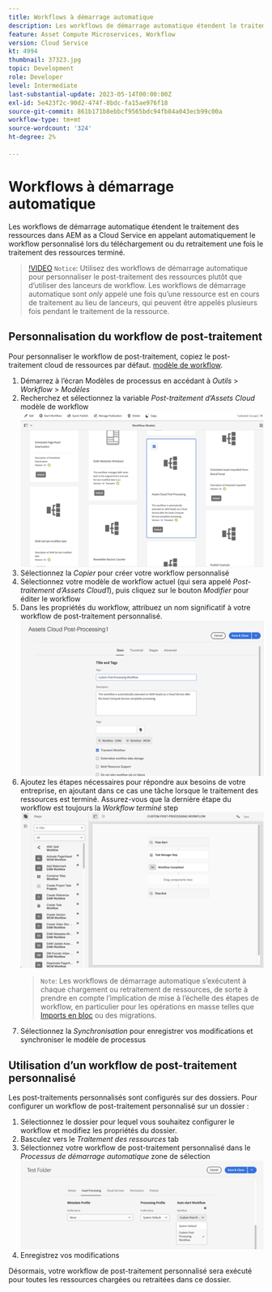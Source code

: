```yaml
---
title: Workflows à démarrage automatique
description: Les workflows de démarrage automatique étendent le traitement des ressources en appelant automatiquement le workflow personnalisé lors du chargement ou du retraitement.
feature: Asset Compute Microservices, Workflow
version: Cloud Service
kt: 4994
thumbnail: 37323.jpg
topic: Development
role: Developer
level: Intermediate
last-substantial-update: 2023-05-14T00:00:00Z
exl-id: 5e423f2c-90d2-474f-8bdc-fa15ae976f18
source-git-commit: 861b171b8ebbcf9565bdc94fb84a043ecb99c00a
workflow-type: tm+mt
source-wordcount: '324'
ht-degree: 2%

---
```


# Workflows à démarrage automatique

Les workflows de démarrage automatique étendent le traitement des ressources dans AEM as a Cloud Service en appelant automatiquement le workflow personnalisé lors du téléchargement ou du retraitement une fois le traitement des ressources terminé.

>[!VIDEO](https://video.tv.adobe.com/v/37323?quality=12&learn=on)
> `Notice`: Utilisez des workflows de démarrage automatique pour personnaliser le post-traitement des ressources plutôt que d’utiliser des lanceurs de workflow. Les workflows de démarrage automatique sont _only_ appelé une fois qu’une ressource est en cours de traitement au lieu de lanceurs, qui peuvent être appelés plusieurs fois pendant le traitement de la ressource.

## Personnalisation du workflow de post-traitement

Pour personnaliser le workflow de post-traitement, copiez le post-traitement cloud de ressources par défaut. [modèle de workflow](../../foundation/workflow/use-the-workflow-editor.md).

1. Démarrez à l’écran Modèles de processus en accédant à _Outils_ > _Workflow_ > _Modèles_
2. Recherchez et sélectionnez la variable _Post-traitement d’Assets Cloud_ modèle de workflow<br/>
   ![Sélection du modèle de workflow de post-traitement d’Assets Cloud](assets/auto-start-workflow-select-workflow.png)
3. Sélectionnez la _Copier_ pour créer votre workflow personnalisé
4. Sélectionnez votre modèle de workflow actuel (qui sera appelé _Post-traitement d’Assets Cloud1_), puis cliquez sur le bouton _Modifier_ pour éditer le workflow
5. Dans les propriétés du workflow, attribuez un nom significatif à votre workflow de post-traitement personnalisé.<br/>
   ![Modification du nom](assets/auto-start-workflow-change-name.png)
6. Ajoutez les étapes nécessaires pour répondre aux besoins de votre entreprise, en ajoutant dans ce cas une tâche lorsque le traitement des ressources est terminé. Assurez-vous que la dernière étape du workflow est toujours la _Workflow terminé_ step<br/>
   ![Ajouter des étapes de processus](assets/auto-start-workflow-customize-steps.png)
   > `Note`: Les workflows de démarrage automatique s’exécutent à chaque chargement ou retraitement de ressources, de sorte à prendre en compte l’implication de mise à l’échelle des étapes de workflow, en particulier pour les opérations en masse telles que [Imports en bloc](../../cloud-service/migration/bulk-import.md) ou des migrations.
7. Sélectionnez la _Synchronisation_ pour enregistrer vos modifications et synchroniser le modèle de processus

## Utilisation d’un workflow de post-traitement personnalisé

Les post-traitements personnalisés sont configurés sur des dossiers. Pour configurer un workflow de post-traitement personnalisé sur un dossier :

1. Sélectionnez le dossier pour lequel vous souhaitez configurer le workflow et modifiez les propriétés du dossier.
2. Basculez vers le _Traitement des ressources_ tab
3. Sélectionnez votre workflow de post-traitement personnalisé dans le _Processus de démarrage automatique_ zone de sélection<br/>
   ![Définition du workflow de post-traitement](assets/auto-start-workflow-set-workflow.png)
4. Enregistrez vos modifications

Désormais, votre workflow de post-traitement personnalisé sera exécuté pour toutes les ressources chargées ou retraitées dans ce dossier.
